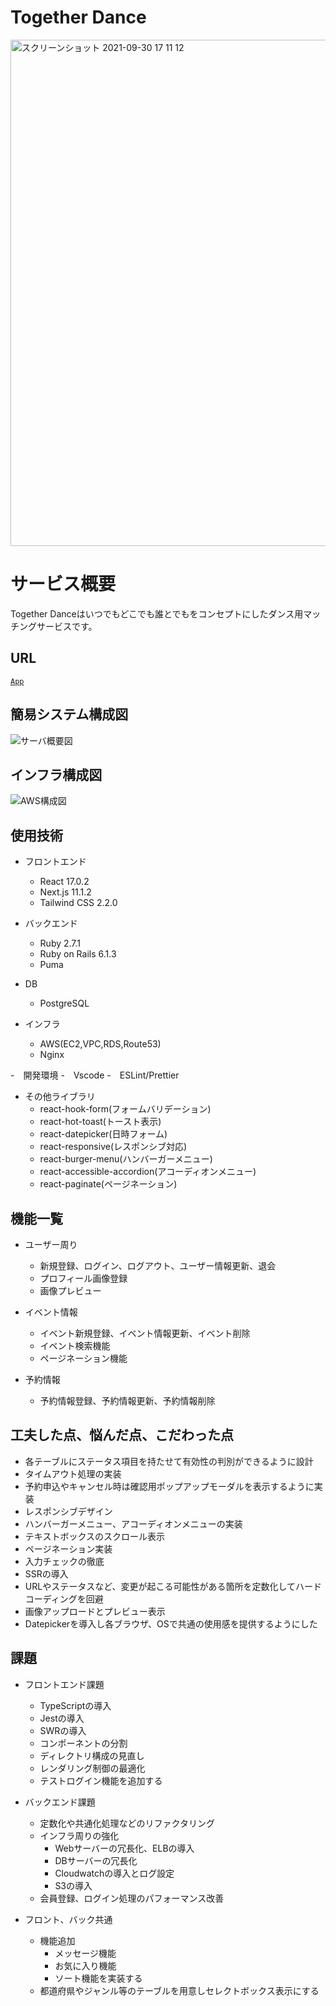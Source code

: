 # Together Dance

<img width="810" alt="スクリーンショット 2021-09-30 17 11 12" src="https://user-images.githubusercontent.com/66157921/135413698-f557cf69-ec74-42da-9505-7a93f5ce1f98.png">


# サービス概要
Together Danceはいつでもどこでも誰とでもをコンセプトにしたダンス用マッチングサービスです。

## URL
[`App`](https://www.togedan.jp/)

## 簡易システム構成図

![サーバ概要図](https://user-images.githubusercontent.com/66157921/135754214-172720da-de36-4e3b-819b-16fe28d468fd.png)


## インフラ構成図

![AWS構成図](https://user-images.githubusercontent.com/66157921/136402269-560c80ae-2587-4d7d-af14-8ef47601c2de.png)




## 使用技術
- フロントエンド
  - React 17.0.2
  - Next.js 11.1.2
  - Tailwind CSS 2.2.0

- バックエンド
  - Ruby 2.7.1
  - Ruby on Rails 6.1.3 
  - Puma

- DB
  - PostgreSQL

- インフラ
  - AWS(EC2,VPC,RDS,Route53)
  - Nginx

-　開発環境
  -　Vscode
  -　ESLint/Prettier

- その他ライブラリ
  - react-hook-form(フォームバリデーション)
  - react-hot-toast(トースト表示)
  - react-datepicker(日時フォーム)
  - react-responsive(レスポンシブ対応)
  - react-burger-menu(ハンバーガーメニュー)
  - react-accessible-accordion(アコーディオンメニュー)
  - react-paginate(ページネーション)


## 機能一覧
- ユーザー周り
  - 新規登録、ログイン、ログアウト、ユーザー情報更新、退会
  - プロフィール画像登録
  - 画像プレビュー

- イベント情報
  - イベント新規登録、イベント情報更新、イベント削除
  - イベント検索機能
  - ページネーション機能

- 予約情報
  - 予約情報登録、予約情報更新、予約情報削除



## 工夫した点、悩んだ点、こだわった点
- 各テーブルにステータス項目を持たせて有効性の判別ができるように設計
- タイムアウト処理の実装
- 予約申込やキャンセル時は確認用ポップアップモーダルを表示するように実装
- レスポンシブデザイン
- ハンバーガーメニュー、アコーディオンメニューの実装
- テキストボックスのスクロール表示
- ページネーション実装
- 入力チェックの徹底
- SSRの導入
- URLやステータスなど、変更が起こる可能性がある箇所を定数化してハードコーディングを回避
- 画像アップロードとプレビュー表示
- Datepickerを導入し各ブラウザ、OSで共通の使用感を提供するようにした


## 課題
- フロントエンド課題
  - TypeScriptの導入
  - Jestの導入
  - SWRの導入
  - コンポーネントの分割
  - ディレクトリ構成の見直し
  - レンダリング制御の最適化
  - テストログイン機能を追加する

- バックエンド課題
  - 定数化や共通化処理などのリファクタリング
  - インフラ周りの強化
    - Webサーバーの冗長化、ELBの導入
    - DBサーバーの冗長化
    - Cloudwatchの導入とログ設定
    - S3の導入
  - 会員登録、ログイン処理のパフォーマンス改善

- フロント、バック共通
  - 機能追加
    - メッセージ機能
    - お気に入り機能
    - ソート機能を実装する
  - 都道府県やジャンル等のテーブルを用意しセレクトボックス表示にする
  




